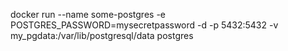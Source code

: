 docker run --name some-postgres -e POSTGRES_PASSWORD=mysecretpassword -d -p 5432:5432 -v my_pgdata:/var/lib/postgresql/data postgres
